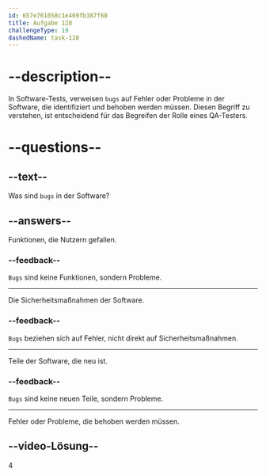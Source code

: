 ```yaml
---
id: 657e761058c1e469fb387f68
title: Aufgabe 128
challengeType: 19
dashedName: task-128
---
```


# --description--

In Software-Tests, verweisen `bugs` auf Fehler oder Probleme in der Software, die identifiziert und behoben werden müssen. Diesen Begriff zu verstehen, ist entscheidend für das Begreifen der Rolle eines QA-Testers.

# --questions--

## --text--

Was sind `bugs` in der Software?

## --answers--

Funktionen, die Nutzern gefallen.

### --feedback--

`Bugs` sind keine Funktionen, sondern Probleme.

---

Die Sicherheitsmaßnahmen der Software.

### --feedback--

`Bugs` beziehen sich auf Fehler, nicht direkt auf Sicherheitsmaßnahmen.

---

Teile der Software, die neu ist.

### --feedback--

`Bugs` sind keine neuen Teile, sondern Probleme.

---

Fehler oder Probleme, die behoben werden müssen.

## --video-Lösung--

4

